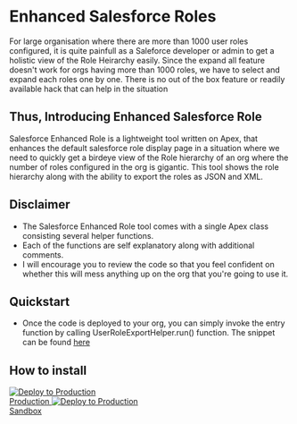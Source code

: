 # Enhanced Salesforce Roles

For large organisation where there are more than 1000 user roles configured, it is quite painfull as a Saleforce developer or admin to get a holistic view of the Role Heirarchy easily.
Since the expand all feature doesn't work for orgs having more than 1000 roles, we have to select and expand each roles one by one. There is no out of the box feature or readily available
hack that can help in the situation

## Thus, Introducing Enhanced Salesforce Role

Salesforce Enhanced Role is a lightweight tool written on Apex, that enhances the default salesforce role display page in a situation where we need to quickly get a birdeye view of the Role hierarchy of an org where the number of roles configured in the org is gigantic. This tool shows the role hierarchy along with the ability to export the roles as JSON and XML.

## Disclaimer

- The Salesforce Enhanced Role tool comes with a single Apex class consisting several helper functions.
- Each of the functions are self explanatory along with additional comments.
- I will encourage you to review the code so that you feel confident on whether this will mess anything up on the org that you're going to use it.

## Quickstart

- Once the code is deployed to your org, you can simply invoke the entry function
  by calling UserRoleExportHelper.run() function. The snippet can be found [here](https://github.com/KushalB/EnhancedSalesforceRoles/blob/master/scripts/apex/runRoleManager.apex)

## How to install

<a href="https://login.salesforce.com/packaging/installPackage.apexp?p0=04t7F000005dEcU" target="_blank">
  <img alt="Deploy to Production"
       src="https://raw.githubusercontent.com/afawcett/githubsfdeploy/master/deploy.png"> <br> Production
</a>
<a href="https://test.salesforce.com/packaging/installPackage.apexp?p0=04t7F000005dEcU" target="_blank">
  <img alt="Deploy to Production"
       src="https://raw.githubusercontent.com/afawcett/githubsfdeploy/master/deploy.png"> <br> Sandbox
</a>
